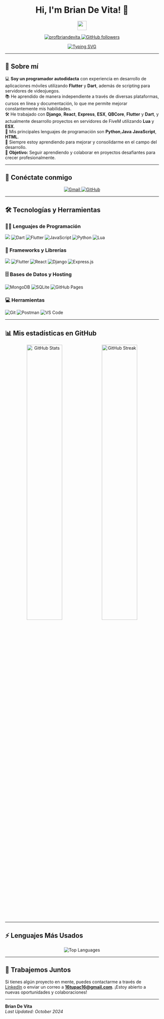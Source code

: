 <h1 align="center">Hi, I'm Brian De Vita! 👋</h1>

<p align="center">
  <a href="https://github.com/profbriandevita" target="_blank">
    <img src="https://media.giphy.com/media/hvRJCLFzcasrR4ia7z/giphy.gif" width="30px">
  </a>
</p>

<p align="center">
  <a href="https://github.com/profbriandevita">
    <img src="https://komarev.com/ghpvc/?username=profbriandevita&label=Profile%20views&color=0e75b6&style=flat" alt="profbriandevita" />
  </a>
  <a href="https://github.com/profbriandevita">
    <img src="https://img.shields.io/github/followers/profbriandevita?label=Followers&style=social" alt="GitHub followers" />
  </a>
</p>

<p align="center">
  <a href="https://github.com/profbriandevita">
    <img src="https://readme-typing-svg.herokuapp.com?font=Fira+Code&size=24&pause=1000&color=0EAAE8&center=true&vCenter=true&width=435&lines=;Backend+Developer;Always+Learning+New+Things" alt="Typing SVG">
  </a>
</p>

---

## 🌟 Sobre mí

💻 **Soy un programador autodidacta** con experiencia en desarrollo de aplicaciones móviles utilizando **Flutter** y **Dart**, además de scripting para servidores de videojuegos.  
📚 He aprendido de manera independiente a través de diversas plataformas, cursos en línea y documentación, lo que me permite mejorar constantemente mis habilidades.  
🛠️ He trabajado con **Django**, **React**, **Express**, **ESX**, **QBCore**, **Flutter** y **Dart**, y actualmente desarrollo proyectos en servidores de FiveM utilizando **Lua** y **ESX**.  
🌟 Mis principales lenguajes de programación son **Python**,**Java** **JavaScript**, **HTML**.  
🌱 Siempre estoy aprendiendo para mejorar y consolidarme en el campo del desarrollo.  
🚀 **Objetivo:** Seguir aprendiendo y colaborar en proyectos desafiantes para crecer profesionalmente.

---

## 🔗 Conéctate conmigo

<p align="center">
  <a href="mailto:16tupac16@gmail.com">
    <img src="https://img.shields.io/badge/Gmail-%23EA4335.svg?style=for-the-badge&logo=gmail&logoColor=white" alt="Gmail">
  </a>
  <a href="https://github.com/profbriandevita">
    <img src="https://img.shields.io/badge/GitHub-%23181717.svg?style=for-the-badge&logo=github&logoColor=white" alt="GitHub">
  </a>
</p>

---

## 🛠️ Tecnologías y Herramientas

### 👨‍💻 Lenguajes de Programación
<p>
  <img src="https://img.shields.io/badge/java-%23ED8B00.svg?&style=for-the-badge&logo=java&logoColor=white"/>
  <img src="https://img.shields.io/badge/Dart-%230175C2.svg?style=for-the-badge&logo=dart&logoColor=white" alt="Dart">
  <img src="https://img.shields.io/badge/Flutter-%2302569B.svg?style=for-the-badge&logo=flutter&logoColor=white" alt="Flutter">
  <img src="https://img.shields.io/badge/JavaScript-%23F7DF1E.svg?style=for-the-badge&logo=javascript&logoColor=black" alt="JavaScript">
  <img src="https://img.shields.io/badge/Python-%2314354C.svg?style=for-the-badge&logo=python&logoColor=white" alt="Python">
  <img src="https://img.shields.io/badge/Lua-%232C2D72.svg?style=for-the-badge&logo=lua&logoColor=white" alt="Lua">
</p>

### 🧰 Frameworks y Librerías
<p>
  <img src="https://img.shields.io/badge/spring%20-%236DB33F.svg?&style=for-the-badge&logo=spring&logoColor=white"/>
  <img src="https://img.shields.io/badge/Flutter-%2302569B.svg?style=for-the-badge&logo=flutter&logoColor=white" alt="Flutter">
  <img src="https://img.shields.io/badge/React-%2320232a.svg?style=for-the-badge&logo=react&logoColor=%2361DAFB" alt="React">
  <img src="https://img.shields.io/badge/Django-%23092E20.svg?style=for-the-badge&logo=django&logoColor=white" alt="Django">
  <img src="https://img.shields.io/badge/Express.js-%23404d59.svg?style=for-the-badge&logo=express&logoColor=%2361DAFB" alt="Express.js">
</p>

### 🗄️ Bases de Datos y Hosting
<p>
  <img src="https://img.shields.io/badge/MongoDB-%2347A248.svg?style=for-the-badge&logo=mongodb&logoColor=white" alt="MongoDB">
  <img src="https://img.shields.io/badge/SQLite-%23003B57.svg?style=for-the-badge&logo=sqlite&logoColor=white" alt="SQLite">
  <img src="https://img.shields.io/badge/GitHub%20Pages-%23327FC7.svg?style=for-the-badge&logo=github&logoColor=white" alt="GitHub Pages">
</p>

### 💻 Herramientas
<p>
  <img src="https://img.shields.io/badge/Git-%23F05033.svg?style=for-the-badge&logo=git&logoColor=white" alt="Git">
  <img src="https://img.shields.io/badge/Postman-FF6C37?style=for-the-badge&logo=postman&logoColor=white" alt="Postman">
  <img src="https://img.shields.io/badge/VS%20Code-%23007ACC.svg?style=for-the-badge&logo=visual-studio-code&logoColor=white" alt="VS Code">
</p>

---

## 📊 Mis estadísticas en GitHub
<p align="center">
  <img width="48%" src="https://github-readme-stats.vercel.app/api?username=profbriandevita&show_icons=true&theme=radical" alt="GitHub Stats">
  <img width="48%" src="https://github-readme-streak-stats.herokuapp.com/?user=profbriandevita&theme=radical" alt="GitHub Streak">
</p>

---

## ⚡ Lenguajes Más Usados
<p align="center">
  <img src="https://github-readme-stats.vercel.app/api/top-langs/?username=profbriandevita&layout=compact&theme=radical" alt="Top Languages">
</p>

---

## 🚀 Trabajemos Juntos

Si tienes algún proyecto en mente, puedes contactarme a través de [LinkedIn](https://www.linkedin.com) o enviar un correo a **16tupac16@gmail.com**. ¡Estoy abierto a nuevas oportunidades y colaboraciones!

---

**Brian De Vita**  
_Last Updated: October 2024_
